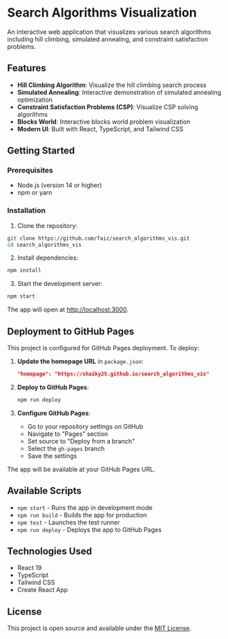 # Search Algorithms Visualization

An interactive web application that visualizes various search algorithms including hill climbing, simulated annealing, and constraint satisfaction problems.

## Features

- **Hill Climbing Algorithm**: Visualize the hill climbing search process
- **Simulated Annealing**: Interactive demonstration of simulated annealing optimization
- **Constraint Satisfaction Problems (CSP)**: Visualize CSP solving algorithms
- **Blocks World**: Interactive blocks world problem visualization
- **Modern UI**: Built with React, TypeScript, and Tailwind CSS

## Getting Started

### Prerequisites

- Node.js (version 14 or higher)
- npm or yarn

### Installation

1. Clone the repository:
```bash
git clone https://github.com/faiz/search_algorithms_vis.git
cd search_algorithms_vis
```

2. Install dependencies:
```bash
npm install
```

3. Start the development server:
```bash
npm start
```

The app will open at [http://localhost:3000](http://localhost:3000).

## Deployment to GitHub Pages

This project is configured for GitHub Pages deployment. To deploy:

1. **Update the homepage URL** in `package.json`:
   ```json
   "homepage": "https://shaiky25.github.io/search_algorithms_vis"
   ```

2. **Deploy to GitHub Pages**:
   ```bash
   npm run deploy
   ```

3. **Configure GitHub Pages**:
   - Go to your repository settings on GitHub
   - Navigate to "Pages" section
   - Set source to "Deploy from a branch"
   - Select the `gh-pages` branch
   - Save the settings

The app will be available at your GitHub Pages URL.

## Available Scripts

- `npm start` - Runs the app in development mode
- `npm run build` - Builds the app for production
- `npm test` - Launches the test runner
- `npm run deploy` - Deploys the app to GitHub Pages

## Technologies Used

- React 19
- TypeScript
- Tailwind CSS
- Create React App

## License

This project is open source and available under the [MIT License](LICENSE).
